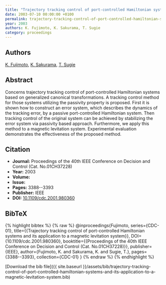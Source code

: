 ```yaml
---
title: "Trajectory tracking control of port-controlled Hamiltonian systems and its application to a magnetic levitation system"
date: 2003-07-10 00:00:00 +0100
permalink: trajectory-tracking-control-of-port-controlled-hamiltonian-systems-and-its-application-to-a-magnetic-levitation-system
year: 2003
authors: K. Fujimoto, K. Sakurama, T. Sugie
category: proceedings
---
```

 
## Authors
[K. Fujimoto](authors/kenji-fujimoto), [K. Sakurama](authors/kazunori-sakurama), [T. Sugie](authors/toshiharu-sugie)
 
## Abstract
Concerns trajectory tracking control of port-controlled Hamiltonian systems based on generalized canonical transformations. A tracking control method for those systems utilizing the passivity property is proposed. First it is shown how to construct an error system, which describes the dynamics of the tracking error, by a passive port-controlled Hamiltonian system. Then tracking control of the original system can be achieved by stabilizing the error system via passivity based approach. Furthermore, we apply this method to a magnetic levitation system. Experimental evaluation demonstrates the effectiveness of the proposed method.
 
## Citation
- **Journal:** Proceedings of the 40th IEEE Conference on Decision and Control (Cat. No.01CH37228)
- **Year:** 2003
- **Volume:** 
- **Issue:** 
- **Pages:** 3388--3393
- **Publisher:** IEEE
- **DOI:** [10.1109/cdc.2001.980360](https://doi.org/10.1109/cdc.2001.980360)
 
## BibTeX
{% highlight bibtex %}
{% raw %}
@inproceedings{Fujimoto,
  series={CDC-01},
  title={{Trajectory tracking control of port-controlled Hamiltonian systems and its application to a magnetic levitation system}},
  DOI={10.1109/cdc.2001.980360},
  booktitle={{Proceedings of the 40th IEEE Conference on Decision and Control (Cat. No.01CH37228)}},
  publisher={IEEE},
  author={Fujimoto, K. and Sakurama, K. and Sugie, T.},
  pages={3388--3393},
  collection={CDC-01}
}
{% endraw %}
{% endhighlight %}
 
[Download the bib file]({{ site.baseurl }}/assets/bib/trajectory-tracking-control-of-port-controlled-hamiltonian-systems-and-its-application-to-a-magnetic-levitation-system.bib)
 
